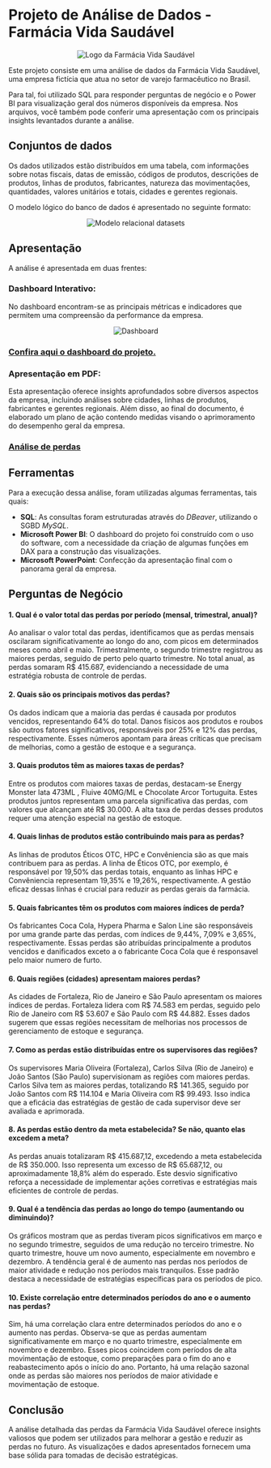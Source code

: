 # Projeto de Análise de Dados - Farmácia Vida Saudável

<p align="center">
  <img src="../imagens/logo.png" alt="Logo da Farmácia Vida Saudável">
</p>

Este projeto consiste em uma análise de dados da Farmácia Vida Saudável, uma empresa fictícia que atua no setor de varejo farmacêutico no Brasil.

Para tal, foi utilizado SQL para responder perguntas de negócio e o Power BI para visualização geral dos números disponíveis da empresa. Nos arquivos, você também pode conferir uma apresentação com os principais insights levantados durante a análise.

## Conjuntos de dados

Os dados utilizados estão distribuídos em uma tabela, com informações sobre notas fiscais, datas de emissão, códigos de produtos, descrições de produtos, linhas de produtos, fabricantes, natureza das movimentações, quantidades, valores unitários e totais, cidades e gerentes regionais.

O modelo lógico do banco de dados é apresentado no seguinte formato:

<p align="center">
  <img src="[../imagens/diagrama.png](https://github.com/taylortome/assets/blob/main/dash.png?raw=true)" alt="Modelo relacional datasets">
</p>

## Apresentação

A análise é apresentada em duas frentes:

### Dashboard Interativo:

No dashboard encontram-se as principais métricas e indicadores que permitem uma compreensão da performance da empresa.

<p align="center">
  <img src="https://raw.githubusercontent.com/taylortome/assets/main/dash.png?token=GHSAT0AAAAAACUWYDQYSJ6QID6ND7B546MKZVGYAXQ" alt="Dashboard">
</p>

### [Confira aqui o dashboard do projeto.](https://app.powerbi.com/view?r=eyJrIjoiYjZjNmUxOWMtNDU5NS00ZGRjLWE2MTgtNDZlOWZkOGE0OThlIiwidCI6ImFmYTIyYWNjLTM0MWQtNGUxMy1iYjk2LTkyZTQ3NjkyMDJlYyJ9)

### Apresentação em PDF:

Esta apresentação oferece insights aprofundados sobre diversos aspectos da empresa, incluindo análises sobre cidades, linhas de produtos, fabricantes e gerentes regionais. Além disso, ao final do documento, é elaborado um plano de ação contendo medidas visando o aprimoramento do desempenho geral da empresa.

### [Análise de perdas](../FarmaciaPerdas2023/apresentação.pdf)

## Ferramentas

Para a execução dessa análise, foram utilizadas algumas ferramentas, tais quais:

- **SQL**: As consultas foram estruturadas através do _DBeaver_, utilizando o SGBD _MySQL_.
- **Microsoft Power BI**: O dashboard do projeto foi construído com o uso do software, com a necessidade da criação de algumas funções em DAX para a construção das visualizações.
- **Microsoft PowerPoint**: Confecção da apresentação final com o panorama geral da empresa.

## Perguntas de Negócio

#### 1. Qual é o valor total das perdas por período (mensal, trimestral, anual)?

Ao analisar o valor total das perdas, identificamos que as perdas mensais oscilaram significativamente ao longo do ano, com picos em determinados meses como abril e maio. Trimestralmente, o segundo trimestre registrou as maiores perdas, seguido de perto pelo quarto trimestre. No total anual, as perdas somaram R$ 415.687, evidenciando a necessidade de uma estratégia robusta de controle de perdas.

#### 2. Quais são os principais motivos das perdas?

Os dados indicam que a maioria das perdas é causada por produtos vencidos, representando 64% do total. Danos físicos aos produtos e roubos são outros fatores significativos, responsáveis por 25% e 12% das perdas, respectivamente. Esses números apontam para áreas críticas que precisam de melhorias, como a gestão de estoque e a segurança.

#### 3. Quais produtos têm as maiores taxas de perdas?

Entre os produtos com maiores taxas de perdas, destacam-se Energy Monster lata 473ML , Fluive 40MG/ML e Chocolate Arcor Tortuguita. Estes produtos juntos representam uma parcela significativa das perdas, com valores que alcançam até R$ 30.000. A alta taxa de perdas desses produtos requer uma atenção especial na gestão de estoque.

#### 4. Quais linhas de produtos estão contribuindo mais para as perdas?

As linhas de produtos Éticos OTC, HPC e Convêniencia são as que mais contribuem para as perdas. A linha de Éticos OTC, por exemplo, é responsável por 19,50% das perdas totais, enquanto as linhas HPC e Convêniencia representam 19,35% e 19,26%, respectivamente. A gestão eficaz dessas linhas é crucial para reduzir as perdas gerais da farmácia.

#### 5. Quais fabricantes têm os produtos com maiores índices de perda?

Os fabricantes Coca Cola, Hypera Pharma e Salon Line são responsáveis por uma grande parte das perdas, com índices de 9,44%, 7,09% e 3,65%, respectivamente. Essas perdas são atribuídas principalmente a produtos vencidos e danificados exceto a o fabricante Coca Cola que é responsavel pelo maior numero de furto.

#### 6. Quais regiões (cidades) apresentam maiores perdas?

As cidades de Fortaleza, Rio de Janeiro e São Paulo apresentam os maiores índices de perdas. Fortaleza lidera com R$ 74.583 em perdas, seguido pelo Rio de Janeiro com R$ 53.607 e São Paulo com R$ 44.882. Esses dados sugerem que essas regiões necessitam de melhorias nos processos de gerenciamento de estoque e segurança.

#### 7. Como as perdas estão distribuídas entre os supervisores das regiões?

Os supervisores Maria Oliveira (Fortaleza), Carlos Silva (Rio de Janeiro) e João Santos (São Paulo) supervisionam as regiões com maiores perdas. Carlos Silva tem as maiores perdas, totalizando R$ 141.365, seguido por João Santos com R$ 114.104 e Maria Oliveira com R$ 99.493. Isso indica que a eficácia das estratégias de gestão de cada supervisor deve ser avaliada e aprimorada.

#### 8. As perdas estão dentro da meta estabelecida? Se não, quanto elas excedem a meta?

As perdas anuais totalizaram R$ 415.687,12, excedendo a meta estabelecida de R$ 350.000. Isso representa um excesso de R$ 65.687,12, ou aproximadamente 18,8% além do esperado. Este desvio significativo reforça a necessidade de implementar ações corretivas e estratégias mais eficientes de controle de perdas.

#### 9. Qual é a tendência das perdas ao longo do tempo (aumentando ou diminuindo)?

Os gráficos mostram que as perdas tiveram picos significativos em março e no segundo trimestre, seguidos de uma redução no terceiro trimestre. No quarto trimestre, houve um novo aumento, especialmente em novembro e dezembro. A tendência geral é de aumento nas perdas nos períodos de maior atividade e redução nos períodos mais tranquilos. Esse padrão destaca a necessidade de estratégias específicas para os períodos de pico.

#### 10. Existe correlação entre determinados períodos do ano e o aumento nas perdas?

Sim, há uma correlação clara entre determinados períodos do ano e o aumento nas perdas. Observa-se que as perdas aumentam significativamente em março e no quarto trimestre, especialmente em novembro e dezembro. Esses picos coincidem com períodos de alta movimentação de estoque, como preparações para o fim do ano e reabastecimento após o início do ano. Portanto, há uma relação sazonal onde as perdas são maiores nos períodos de maior atividade e movimentação de estoque.

## Conclusão

A análise detalhada das perdas da Farmácia Vida Saudável oferece insights valiosos que podem ser utilizados para melhorar a gestão e reduzir as perdas no futuro. As visualizações e dados apresentados fornecem uma base sólida para tomadas de decisão estratégicas.
